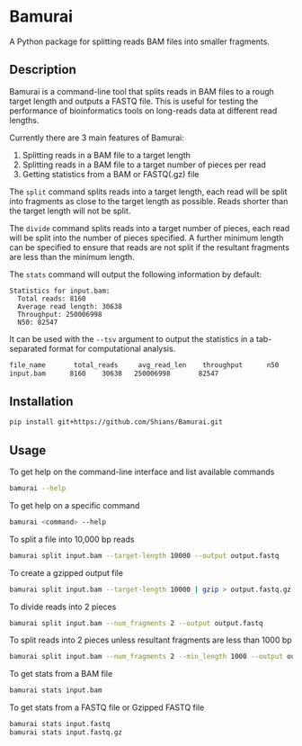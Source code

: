 # Bamurai

A Python package for splitting reads BAM files into smaller fragments.

## Description

Bamurai is a command-line tool that splits reads in BAM files to a rough target length and outputs a FASTQ file. This is useful for testing the performance of bioinformatics tools on long-reads data at different read lengths.

Currently there are 3 main features of Bamurai:

1. Splitting reads in a BAM file to a target length
2. Splitting reads in a BAM file to a target number of pieces per read
3. Getting statistics from a BAM or FASTQ(.gz) file

The `split` command splits reads into a target length, each read will be split into fragments as close to the target length as possible. Reads shorter than the target length will not be split.

The `divide` command splits reads into a target number of pieces, each read will be split into the number of pieces specified. A further minimum length can be specified to ensure that reads are not split if the resultant fragments are less than the minimum length.

The `stats` command will output the following information by default:
```
Statistics for input.bam:
  Total reads: 8160
  Average read length: 30638
  Throughput: 250006998
  N50: 82547
```

It can be used with the `--tsv` argument to output the statistics in a tab-separated format for computational analysis.
```bash
file_name       total_reads     avg_read_len    throughput      n50
input.bam      8160    30638   250006998       82547
```

## Installation

```bash
pip install git+https://github.com/Shians/Bamurai.git
```

## Usage

To get help on the command-line interface and list available commands
```bash
bamurai --help
```

To get help on a specific command
```bash
bamurai <command> --help
```

To split a file into 10,000 bp reads
```bash
bamurai split input.bam --target-length 10000 --output output.fastq
```

To create a gzipped output file
```bash
bamurai split input.bam --target-length 10000 | gzip > output.fastq.gz
```

To divide reads into 2 pieces
```bash
bamurai split input.bam --num_fragments 2 --output output.fastq
```

To split reads into 2 pieces unless resultant fragments are less than 1000 bp
```bash
bamurai split input.bam --num_fragments 2 --min_length 1000 --output output.fastq
```

To get stats from a BAM file
```bash
bamurai stats input.bam
```

To get stats from a FASTQ file or Gzipped FASTQ file
```bash
bamurai stats input.fastq
bamurai stats input.fastq.gz
```